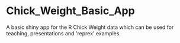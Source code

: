 # Chick_Weight_Basic_App

A basic shiny app for the R Chick Weight data which can be used for teaching, presentations
 and 'reprex' examples.
